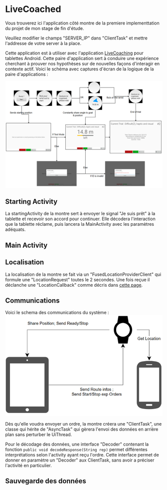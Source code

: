 # LiveCoached

Vous trouverez ici l'application côté montre de la premiere implementtation du projet de mon stage de fin d'étude.

Veuillez modifier le champs "SERVER_IP" dans "ClientTask" et mettre l'addresse de votre server à la place.

Cette application est à utiliser avec l'application [LiveCoaching](https://github.com/AlexGreau/LiveCoaching) pour tablettes Android. Cette paire d'application sert à conduire une expérience cherchant à prouver nos hypothèses sur de nouvelles façons d'interagir en contexte actif. Voici le schéma avec captures d'écran de la logique de la paire d'applications :

![flowNormal](https://github.com/AlexGreau/LiveCoached/blob/master/readmeImages/flowNormal.PNG)

## Starting Activity

La startingActivity de la montre sert à envoyer le signal "Je suis prêt" à la tablette et recevoir son accord pour continuer.
Elle décodera l'interaction que la tablette réclame, puis lancera la MainActivity avec les paramètres adéquats.

## Main Activity



## Localisation
La localisation de la montre se fait via un "FusedLocationProviderClient" qui formule une "LocationRequest" toutes le 2 secondes. Une fois reçue il déclanche une "LocationCallback" comme décris dans [cette page](https://developer.android.com/training/location/retrieve-current).

## Communications

Voici le schema des communications du système :
![schemaComm](https://github.com/AlexGreau/LiveCoached/blob/master/readmeImages/schemaNormal.PNG)

Dès qu'elle voudra envoyer un ordre, la montre créera une "ClientTask", une classe qui hérite de "AsyncTask" qui gèrera l'envoi des données en arrière plan sans perturber le UiThread.

Pour le décodage des données, une interface "Decoder" contenant la fonction `public void decodeResponse(String rep)` permet différentes interprétations selon l'activity ayant reçu l'ordre.
Cette interface permet de donner en paramètre un "Decoder" aux ClientTask, sans avoir a préciser l'activité en particulier.

## Sauvegarde des données